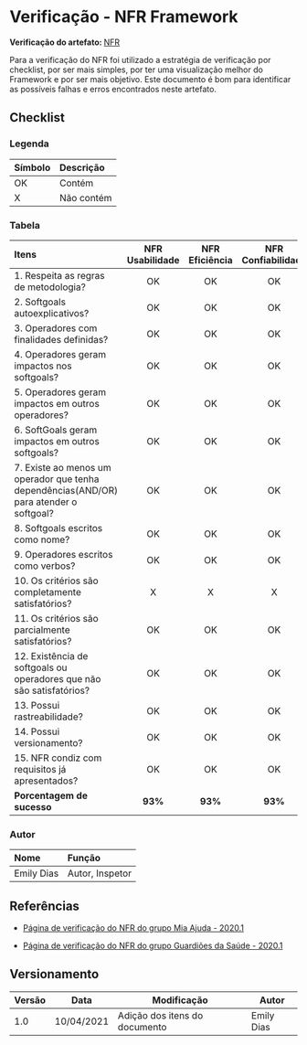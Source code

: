 # Verificação - NFR Framework

<strong>Verificação do artefato: </strong>[NFR](https://requisitos-de-software.github.io/2020.2-CarteiraDigitalTransito/modelagem/nfr_framework/)<br>

Para a verificação do NFR foi utilizado a estratégia de verificação por checklist, por ser mais simples, por ter uma visualização melhor do Framework e por ser mais objetivo. Este documento é bom para identificar as possíveis falhas e erros encontrados neste artefato.

## Checklist

### Legenda

|Símbolo|Descrição|
|:-|:-|
|OK|Contém|
|X|Não contém|

### Tabela

|Itens|NFR Usabilidade|NFR Eficiência|NFR Confiabilidade|NFR Portabilidade|
|:-|:-:|:-:|:-:|:-:|
|1. Respeita as regras de metodologia?|OK|OK|OK|OK|
|2. Softgoals autoexplicativos?|OK|OK|OK|OK|
|3. Operadores com finalidades definidas?|OK|OK|OK|OK|
|4. Operadores geram impactos nos softgoals?|OK|OK|OK|OK|
|5. Operadores geram impactos em outros operadores?|OK|OK|OK|X|
|6. SoftGoals geram impactos em outros softgoals?|OK|OK|OK|OK|
|7. Existe ao menos um operador que tenha dependências(AND/OR) para atender o softgoal?|OK|OK|OK|OK|
|8. Softgoals escritos como nome?|OK|OK|OK|OK|
|9. Operadores escritos como verbos?|OK|OK|OK|OK|
|10. Os critérios são completamente satisfatórios?|X|X|X|X|
|11. Os critérios são parcialmente satisfatórios?|OK|OK|OK|OK|
|12. Existência de softgoals ou operadores que não são satisfatórios?|OK|OK|OK|OK|
|13. Possui rastreabilidade?|OK|OK|OK|OK|
|14. Possui versionamento?|OK|OK|OK|OK|
|15. NFR condiz com requisitos já apresentados?|OK|OK|OK|OK|
|**Porcentagem de sucesso**|**93%**|**93%**|**93%**|**87%**|

### Autor

|Nome|Função|
|:-|:-|
|Emily Dias|Autor, Inspetor|

## Referências

- [Página de verificação do NFR do grupo Mia Ajuda - 2020.1](https://requisitos-de-software.github.io/2020.1-Mia-Ajuda/#/pages/analysis/verification/verificationNFR)

- [Página de verificação do NFR do grupo Guardiões da Saúde - 2020.1](https://requisitos-de-software.github.io/2020.1-GuardioesdaSaude/verificacao-e-validacao/verificacao/NFR/)

## Versionamento
| Versão | Data | Modificação | Autor |
|--|--|--|--|
| 1.0 | 10/04/2021 | Adição dos itens do documento | Emily Dias |